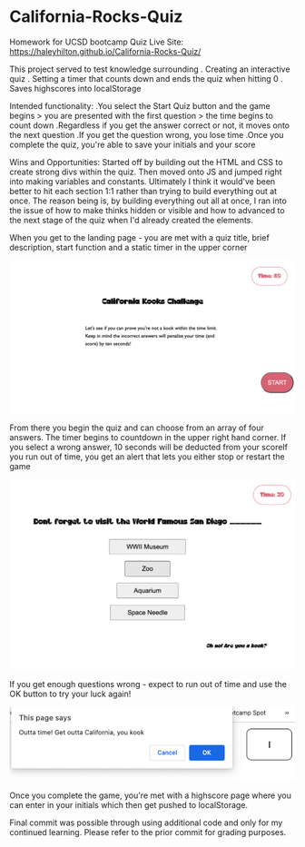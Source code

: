 # California-Rocks-Quiz

Homework for UCSD bootcamp
Quiz Live Site: https://haleyhilton.github.io/California-Rocks-Quiz/

This project served to test knowledge surrounding 
. Creating an interactive quiz 
. Setting a timer that counts down and ends the quiz when hitting 0
. Saves highscores into localStorage


Intended functionality:
.You select the Start Quiz button and the game begins > you are presented with the first question > the time begins to count down
.Regardless if you get the answer correct or not, it moves onto the next question
.If you get the question wrong, you lose time 
.Once you complete the quiz, you're able to save your initials and your score

Wins and Opportunities: 
Started off by building out the HTML and CSS to create strong divs within the quiz. Then moved onto JS and jumped right into making variables and constants. Ultimately I think it would've been better to hit each section 1:1 rather than trying to build everything out at once. The reason being is, by building everything out all at once, I ran into the issue of how to make thinks hidden or visible and how to advanced to the next stage of the quiz when I'd already created the elements.

When you get to the landing page - you are met with a quiz title, brief description, start function and a static timer in the upper corner

![Quiz Landing](assets/images/Quiz-landing.png)

From there you begin the quiz and can choose from an array of four answers. The timer begins to countdown in the upper right hand corner. If you select a wrong answer, 10 seconds will be deducted from your scoreIf you run out of time, you get an alert that lets you either stop or restart the game

![Wrong-answer](assets/images/Wrong-answer.png)

If you get enough questions wrong - expect to run out of time and use the OK button to try your luck again!

![Outta Time](assets/images/Outta-time.png)

Once you complete the game, you're met with a highscore page where you can enter in your initials which then get pushed to localStorage.

Final commit was possible through using additional code and only for my continued learning. Please refer to the prior commit for grading purposes.

